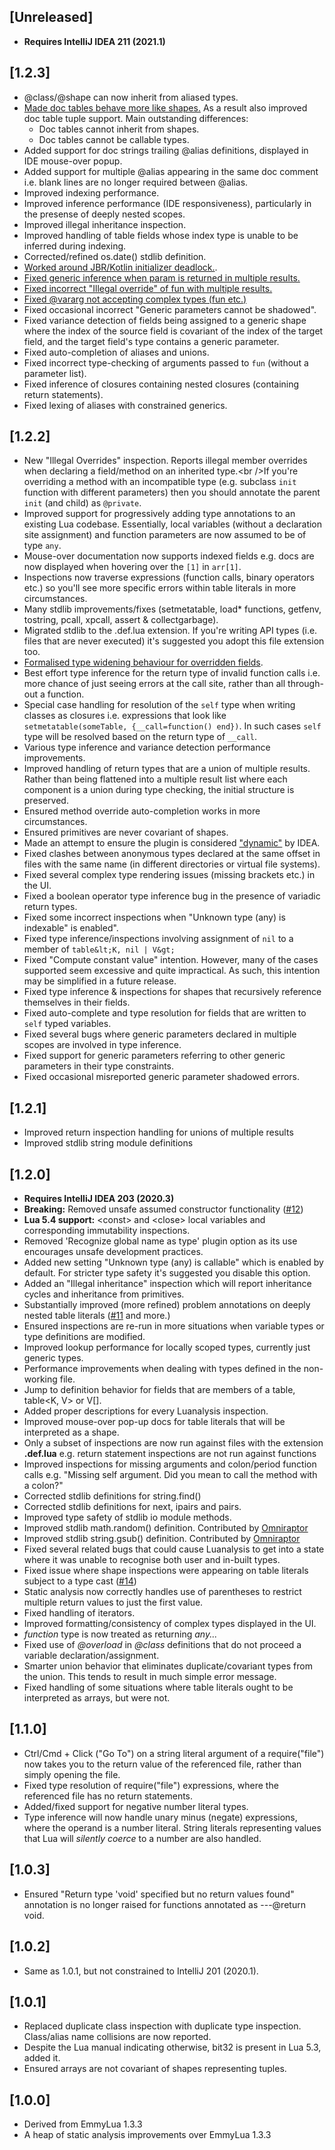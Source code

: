 ## [Unreleased]

- **Requires IntelliJ IDEA 211 (2021.1)**

## [1.2.3]

- @class/@shape can now inherit from aliased types.
- [Made doc tables behave more like shapes.](https://github.com/Benjamin-Dobell/IntelliJ-Luanalysis/issues/67)
  As a result also improved doc table tuple support. Main outstanding differences:
    - Doc tables cannot inherit from shapes.
    - Doc tables cannot be callable types.
- Added support for doc strings trailing @alias definitions, displayed in IDE mouse-over popup.
- Added support for multiple @alias appearing in the same doc comment i.e. blank lines are no longer required between @alias.
- Improved indexing performance.
- Improved inference performance (IDE responsiveness), particularly in the presense of deeply nested scopes.
- Improved illegal inheritance inspection.
- Improved handling of table fields whose index type is unable to be inferred during indexing.
- Corrected/refined os.date() stdlib definition.
- [Worked around JBR/Kotlin initializer deadlock.](https://github.com/Benjamin-Dobell/IntelliJ-Luanalysis/issues/42).
- [Fixed generic inference when param is returned in multiple results.](https://github.com/Benjamin-Dobell/IntelliJ-Luanalysis/issues/68)
- [Fixed incorrect "Illegal override" of fun with multiple results.](https://github.com/Benjamin-Dobell/IntelliJ-Luanalysis/issues/65)
- [Fixed @vararg not accepting complex types (fun etc.)](https://github.com/Benjamin-Dobell/IntelliJ-Luanalysis/issues/61)
- Fixed occasional incorrect "Generic parameters cannot be shadowed".
- Fixed variance detection of fields being assigned to a generic shape where the index of the source field is covariant of the
  index of the target field, and the target field's type contains a generic parameter.
- Fixed auto-completion of aliases and unions.
- Fixed incorrect type-checking of arguments passed to `fun` (without a parameter list).
- Fixed inference of closures containing nested closures (containing return statements).
- Fixed lexing of aliases with constrained generics.

## [1.2.2]

- New "Illegal Overrides" inspection. Reports illegal member overrides when declaring a field/method on an inherited type.&lt;br />If you're overriding a method with an incompatible type (e.g. subclass `init` function with different parameters) then you should annotate the parent `init` (and child) as `@private`.
- Improved support for progressively adding type annotations to an existing Lua codebase. Essentially, local variables (without a declaration site assignment) and function parameters are now assumed to be of type `any`.
- Mouse-over documentation now supports indexed fields e.g. docs are now displayed when hovering over the `[1]` in `arr[1]`.
- Inspections now traverse expressions (function calls, binary operators etc.) so you'll see more specific errors within table literals in more circumstances.
- Many stdlib improvements/fixes (setmetatable, load* functions, getfenv, tostring, pcall, xpcall, assert & collectgarbage).
- Migrated stdlib to the .def.lua extension. If you're writing API types (i.e. files that are never executed) it's suggested you adopt this file extension too.
- [Formalised type widening behaviour for overridden fields](https://github.com/Benjamin-Dobell/IntelliJ-Luanalysis/commit/230b7fbe51999c984e991c30ed09001a4b6f2297).
- Best effort type inference for the return type of invalid function calls i.e. more chance of just seeing errors at the call site, rather than all through-out a function.
- Special case handling for resolution of the `self` type when writing classes as closures i.e. expressions that look like `setmetatable(someTable, {__call=function() end})`. In such cases `self` type will be resolved based on the return type of `__call`.
- Various type inference and variance detection performance improvements.
- Improved handling of return types that are a union of multiple results. Rather than being flattened into a multiple result list where each component is a union during type checking, the initial structure is preserved.
- Ensured method override auto-completion works in more circumstances.
- Ensured primitives are never covariant of shapes.
- Made an attempt to ensure the plugin is considered ["dynamic"](https://jetbrains.org/intellij/sdk/docs/basics/plugin_structure/dynamic_plugins.html) by IDEA.
- Fixed clashes between anonymous types declared at the same offset in files with the same name (in different directories or virtual file systems).
- Fixed several complex type rendering issues (missing brackets etc.) in the UI.
- Fixed a boolean operator type inference bug in the presence of variadic return types.
- Fixed some incorrect inspections when "Unknown type (any) is indexable" is enabled".
- Fixed type inference/inspections involving assignment of `nil` to a member of `table&lt;K, nil | V&gt;`
- Fixed "Compute constant value" intention. However, many of the cases supported seem excessive and quite impractical. As such, this intention may be simplified in a future release.
- Fixed type inference & inspections for shapes that recursively reference themselves in their fields.
- Fixed auto-complete and type resolution for fields that are written to `self` typed variables.
- Fixed several bugs where generic parameters declared in multiple scopes are involved in type inference.
- Fixed support for generic parameters referring to other generic parameters in their type constraints.
- Fixed occasional misreported generic parameter shadowed errors.

## [1.2.1]

- Improved return inspection handling for unions of multiple results
- Improved stdlib string module definitions

## [1.2.0]

- **Requires IntelliJ IDEA 203 (2020.3)**
- **Breaking:** Removed unsafe assumed constructor functionality ([#12](https://github.com/Benjamin-Dobell/IntelliJ-Luanalysis/issues/12))
- **Lua 5.4 support:** &lt;const&gt; and &lt;close&gt; local variables and corresponding immutability inspections.
- Removed 'Recognize global name as type' plugin option as its use encourages unsafe development practices.
- Added new setting "Unknown type (any) is callable" which is enabled by default. For stricter type safety it's suggested you disable this option.
- Added an "Illegal inheritance" inspection which will report inheritance cycles and inheritance from primitives.
- Substantially improved (more refined) problem annotations on deeply nested table literals ([#11](https://github.com/Benjamin-Dobell/IntelliJ-Luanalysis/issues/11) and more.)
- Ensured inspections are re-run in more situations when variable types or type definitions are modified.
- Improved lookup performance for locally scoped types, currently just generic types.
- Performance improvements when dealing with types defined in the non-working file.
- Jump to definition behavior for fields that are members of a table, table&lt;K, V&gt; or V[].
- Added proper descriptions for every Luanalysis inspection.
- Improved mouse-over pop-up docs for table literals that will be interpreted as a shape.
- Only a subset of inspections are now run against files with the extension **.def.lua** e.g. return statement inspections are not run against functions
- Improved inspections for missing arguments and colon/period function calls e.g. "Missing self argument. Did you mean to call the method with a colon?"
- Corrected stdlib definitions for string.find()
- Corrected stdlib definitions for next, ipairs and pairs.
- Improved type safety of stdlib io module methods.
- Improved stdlib math.random() definition. Contributed by [Omniraptor](https://github.com/omniraptorr)
- Improved stdlib string.gsub() definition. Contributed by [Omniraptor](https://github.com/omniraptorr)
- Fixed several related bugs that could cause Luanalysis to get into a state where it was unable to recognise both user and in-built types.
- Fixed issue where shape inspections were appearing on table literals subject to a type cast ([#14](https://github.com/Benjamin-Dobell/IntelliJ-Luanalysis/issues/14))
- Static analysis now correctly handles use of parentheses to restrict multiple return values to just the first value.
- Fixed handling of iterators.
- Improved formatting/consistency of complex types displayed in the UI.
- _function_ type is now treated as returning _any..._
- Fixed use of _@overload_ in _@class_ definitions that do not proceed a variable declaration/assignment.
- Smarter union behavior that eliminates duplicate/covariant types from the union. This tends to result in much simple error message.
- Fixed handling of some situations where table literals ought to be interpreted as arrays, but were not.

 ## [1.1.0]
- Ctrl/Cmd + Click ("Go To") on a string literal argument of a require("file") now takes you to the return value of the referenced file, rather than simply opening the file.
- Fixed type resolution of require("file") expressions, where the referenced file has no return statements.
- Added/fixed support for negative number literal types.
- Type inference will now handle unary minus (negate) expressions, where the operand is a number literal. String literals representing values that Lua will _silently coerce_ to a number are also handled.

## [1.0.3]
- Ensured "Return type 'void' specified but no return values found" annotation is no longer raised for functions annotated as ---@return void.

## [1.0.2]
- Same as 1.0.1, but not constrained to IntelliJ 201 (2020.1).

## [1.0.1]
- Replaced duplicate class inspection with duplicate type inspection. Class/alias name collisions are now reported.
- Despite the Lua manual indicating otherwise, bit32 is present in Lua 5.3, added it.
- Ensured arrays are not covariant of shapes representing tuples.

## [1.0.0]
- Derived from EmmyLua 1.3.3
- A heap of static analysis improvements over EmmyLua 1.3.3
